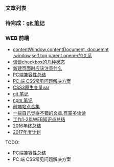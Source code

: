 ### 文章列表

### 待完成：[git 笔记](git%E7%AC%94%E8%AE%B0.md)

### WEB 前端
- [contentWindow,contentDocument, docuemnt ,window,self,top,parent,opener的关系](https://github.com/AlanZhang001/webtouch/blob/master/contentWindow%2CcontentDocument%2C%20docuemnt%20%2Cwindow%2Cself%2Ctop%2Cparent%2Copener%E7%9A%84%E5%85%B3%E7%B3%BB.md)
- [谈谈checkbox的几种状态](https://github.com/AlanZhang001/webtouch/blob/master/%E8%B0%88%E8%B0%88checkbox%E7%9A%84%E5%87%A0%E7%A7%8D%E7%8A%B6%E6%80%81.md)
- [新建页面时应该注意什么](https://github.com/AlanZhang001/webtouch/blob/master/%E6%96%B0%E5%BB%BA%E9%A1%B5%E9%9D%A2%E6%97%B6%E5%BA%94%E8%AF%A5%E6%B3%A8%E6%84%8F%E4%BB%80%E4%B9%88.md)
- [PC端兼容性总结](PC%E7%AB%AF%E5%85%BC%E5%AE%B9%E6%80%A7%E6%80%BB%E7%BB%93.md)
- [PC 端 CSS常见问题解决方案](PC%20%E7%AB%AF%20CSS%E5%B8%B8%E8%A7%81%E9%97%AE%E9%A2%98%E8%A7%A3%E5%86%B3%E6%96%B9%E6%A1%88.md)
- [CSS3原生变量var](CSS3%E5%8E%9F%E7%94%9F%E5%8F%98%E9%87%8Fvar.md)
- [git 笔记](git%E7%AC%94%E8%AE%B0.md)
- [npm 笔记](npm%E7%AC%94%E8%AE%B0.md)
- [前端站点合集](https://github.com/AlanZhang001/webtouch/blob/master/%E5%89%8D%E7%AB%AF%E7%AB%99%E7%82%B9%E5%90%88%E9%9B%86.md)
- [一些自己觉得不错的文章,有空多读读](https://github.com/AlanZhang001/webtouch/blob/master/%E5%A5%BD%E6%96%87%E7%AB%A0%E9%9B%86%E5%90%88.md)
- [工作1-2年WEB知识点总结](%E5%B7%A5%E4%BD%9C1-2%E5%B9%B4WEB%E7%9F%A5%E8%AF%86%E7%82%B9.md)
- [2016年终总结](2016%E5%B9%B4%E7%BB%88%E6%80%BB%E7%BB%93.md)
- [2017年度计划](2017%E5%B9%B4%E5%BA%A6%E8%AE%A1%E5%88%92.md)

TODO:
- PC端兼容性总结
- PC 端 CSS常见问题解决方案

